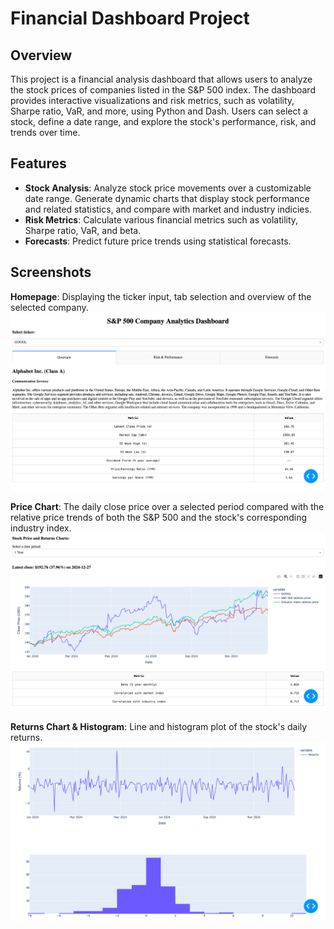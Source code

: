 # Financial Dashboard Project

## Overview
This project is a financial analysis dashboard that allows users to analyze the stock prices of companies listed in the S&P 500 index. The dashboard provides interactive visualizations and risk metrics, such as volatility, Sharpe ratio, VaR, and more, using Python and Dash. Users can select a stock, define a date range, and explore the stock's performance, risk, and trends over time.

## Features
- **Stock Analysis**: Analyze stock price movements over a customizable date range. Generate dynamic charts that display stock performance and related statistics, and compare with market and industry indicies. 
- **Risk Metrics**: Calculate various financial metrics such as volatility, Sharpe ratio, VaR, and beta.
- **Forecasts**: Predict future price trends using statistical forecasts.

## Screenshots
**Homepage**: Displaying the ticker input, tab selection and overview of the selected company.
![Homepage](/images/homepage.png)

**Price Chart**: The daily close price over a selected period compared with the relative price trends of both the S&P 500 and the stock's corresponding industry index.
![Price](/images/price_chart.png)

**Returns Chart & Histogram**: Line and histogram plot of the stock's daily returns.
![Returns](/images/returns_chart.png)
